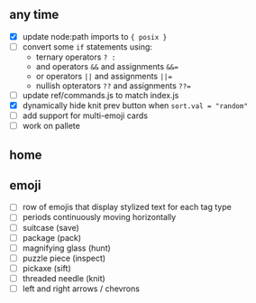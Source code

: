 ## any time

- [x] update node:path imports to `{ posix }`
- [ ] convert some `if` statements using:
  - ternary operators `? :`
  - and operators `&&` and assignments `&&=`
  - or operators `||` and assignments `||=`
  - nullish opterators `??` and assignments `??=`
- [ ] update ref/commands.js to match index.js
- [x] dynamically hide knit prev button when `sort.val = "random"`
- [ ] add support for multi-emoji cards 
- [ ] work on pallete

## home

## emoji

- [ ] row of emojis that display stylized text for each tag type
- [ ] periods continuously moving horizontally
- [ ] suitcase (save)
- [ ] package (pack)
- [ ] magnifying glass (hunt)
- [ ] puzzle piece (inspect)
- [ ] pickaxe (sift)
- [ ] threaded needle (knit)
- [ ] left and right arrows / chevrons